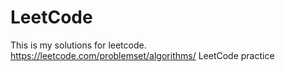 # LeetCode
This is my solutions for leetcode. https://leetcode.com/problemset/algorithms/
LeetCode practice
